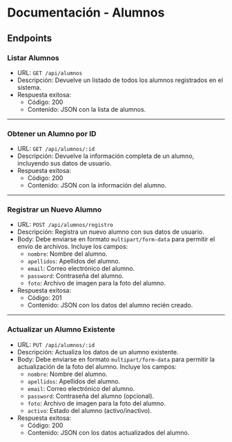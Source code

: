 # Documentación - Alumnos

## Endpoints

### Listar Alumnos

- URL: `GET /api/alumnos`
- Descripción: Devuelve un listado de todos los alumnos registrados en el sistema.
- Respuesta exitosa:
  - Código: 200
  - Contenido: JSON con la lista de alumnos.

---

### Obtener un Alumno por ID

- URL: `GET /api/alumnos/:id`
- Descripción: Devuelve la información completa de un alumno, incluyendo sus datos de usuario.
- Respuesta exitosa:
  - Código: 200
  - Contenido: JSON con la información del alumno.

---

### Registrar un Nuevo Alumno

- URL: `POST /api/alumnos/registro`
- Descripción: Registra un nuevo alumno con sus datos de usuario.
- Body: Debe enviarse en formato `multipart/form-data` para permitir el envío de archivos. Incluye los campos:
  - `nombre`: Nombre del alumno.
  - `apellidos`: Apellidos del alumno.
  - `email`: Correo electrónico del alumno.
  - `password`: Contraseña del alumno.
  - `foto`: Archivo de imagen para la foto del alumno.
- Respuesta exitosa:
  - Código: 201
  - Contenido: JSON con los datos del alumno recién creado.

---

### Actualizar un Alumno Existente

- URL: `PUT /api/alumnos/:id`
- Descripción: Actualiza los datos de un alumno existente.
- Body: Debe enviarse en formato `multipart/form-data` para permitir la actualización de la foto del alumno. Incluye los campos:
  - `nombre`: Nombre del alumno.
  - `apellidos`: Apellidos del alumno.
  - `email`: Correo electrónico del alumno.
  - `password`: Contraseña del alumno (opcional).
  - `foto`: Archivo de imagen para la foto del alumno.
  - `activo`: Estado del alumno (activo/inactivo).
- Respuesta exitosa:
  - Código: 200
  - Contenido: JSON con los datos actualizados del alumno.


